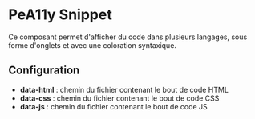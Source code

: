 PeA11y Snippet
==============

Ce composant permet d'afficher du code dans plusieurs langages, sous forme d'onglets et avec une coloration syntaxique. 

Configuration
-------------

* **data-html** : chemin du fichier contenant le bout de code HTML
* **data-css** : chemin du fichier contenant le bout de code CSS
* **data-js** : chemin du fichier contenant le bout de code JS

